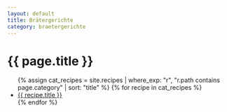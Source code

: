 ```yaml
---
layout: default
title: Brätergerichte
category: braetergerichte
---
```


<div class="prose prose-invert max-w-none">
  <h1>{{ page.title }}</h1>
  <ul class="space-y-2">
  {% assign cat_recipes = site.recipes | where_exp: "r", "r.path contains page.category" | sort: "title" %}
  {% for recipe in cat_recipes %}
    <li><a href="{{ recipe.url | relative_url }}">{{ recipe.title }}</a></li>
  {% endfor %}
  </ul>
</div>
